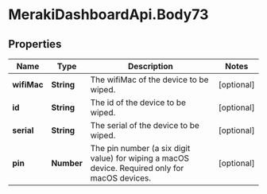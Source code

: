# MerakiDashboardApi.Body73

## Properties
Name | Type | Description | Notes
------------ | ------------- | ------------- | -------------
**wifiMac** | **String** | The wifiMac of the device to be wiped. | [optional] 
**id** | **String** | The id of the device to be wiped. | [optional] 
**serial** | **String** | The serial of the device to be wiped. | [optional] 
**pin** | **Number** | The pin number (a six digit value) for wiping a macOS device. Required only for macOS devices. | [optional] 
